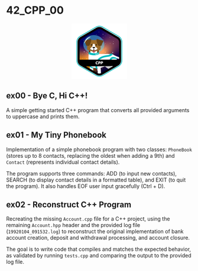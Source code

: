 # 42_CPP_00

<p align="center">
    <img src="https://github.com/alx-sch/42_CPP_00/blob/main/.assets/cpp_badge.png" alt="cpp_badge.png" />
</p>

## ex00 - Bye C, Hi C++!
A simple getting started C++ program that converts all provided arguments to uppercase and prints them.

## ex01 - My Tiny Phonebook
Implementation of a simple phonebook program with two classes: `PhoneBook` (stores up to 8 contacts, replacing the oldest when adding a 9th) and `Contact` (represents individual contact details).

The program supports three commands: ADD (to input new contacts), SEARCH (to display contact details in a formatted table), and EXIT (to quit the program). It also handles EOF user input gracefully (Ctrl + D).

## ex02 - Reconstruct C++ Program
Recreating the missing `Account.cpp` file for a C++ project, using the remaining `Account.hpp` header and the provided log file (`19920104_091532.log`) to reconstruct the original implementation of bank account creation, deposit and withdrawal processing, and account closure.    

The goal is to write code that compiles and matches the expected behavior, as validated by running `tests.cpp` and comparing the output to the provided log file.
